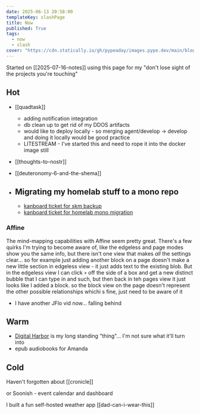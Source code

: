```yaml
---
date: 2025-06-13 20:58:00
templateKey: slashPage
title: Now
published: True
tags:
  - now
  - slash
cover: "https://cdn.statically.io/gh/pypeaday/images.pype.dev/main/blog-media/20250614141616_0d1e39b0.png"
---
```


Started on [[2025-07-16-notes]] using this page for my "don't lose sight of the projects you're touching"

## Hot

- [[quadtask]]
  - adding notification integration
  - db clean up to get rid of my DDOS artifacts
  - would like to deploy locally - so merging agent/develop -> develop and doing it locally would be good practice
  - LITESTREAM - I've started this and need to rope it into the docker image still

- [[thoughts-to-nostr]]
- [[deuteronomy-6-and-the-shema]]
- Migrating my homelab stuff to a mono repo
  - 
  - [kanboard ticket for skm backup](https://kanboard.paynepride.com/?controller=TaskViewController&action=show&task_id=247&project_id=8)
  - [kanboard ticket for homelab mono migration](https://kanboard.paynepride.com/task/109)

### Affine

The mind-mapping capabilities with Affine seem pretty great. There's a few
quirks I'm trying to become aware of, like the edgeless and page modes show you
the same info, but there isn't one view that makes _all_ the settings clear...
so for example just adding another block on a page doesn't make a new little
section in edgeless view - it just adds text to the existing blob. But in the
edgeless view I can click `+` off the side of a box and get a new distinct
bubble that I can type in and such, but then back in teh pages view it just
looks like I added a block. so the block view on the page doesn't represent the
other possible relationships whichi s fine, just need to be aware of it

- I have another JFlo vid now... falling behind

## Warm

- [Digital Harbor](https://mydigitalharbor.com) is my long standing "thing"... I'm not sure what it'll turn into
- epub audiobooks for Amanda

## Cold

Haven't forgotten about [[cronicle]]

or Soonish - event calendar and dashboard


I built a fun self-hosted weather app [[dad-can-i-wear-this]]
